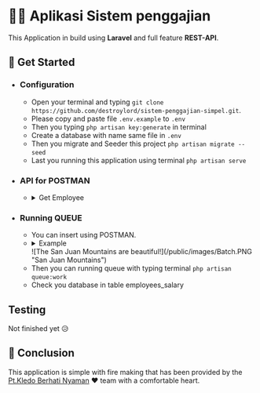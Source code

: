# 👨‍💻 Aplikasi Sistem penggajian

This Application in build using **Laravel** and full feature **REST-API**.

## 📍 Get Started

+ ### Configuration
    + Open your terminal and typing ``git clone https://github.com/destroylord/sistem-penggajian-simpel.git``.
    + Please copy and paste file ``.env.example`` to ``.env``
    + Then you typing ``php artisan key:generate`` in terminal
    + Create a database with name same file in ``.env``
    + Then you migrate and Seeder this project ``php artisan migrate --seed``
    + Last you running this application using terminal ``php artisan serve``

+ ### API for POSTMAN
    + <details><summary>Get Employee</summary>
        ```php
            <?php echo "Hello World"; ?>
        ```
    </details>

+ ### Running QUEUE
    + You can insert using POSTMAN.
    + <details>
        <summary>Example<summary>
            ![The San Juan Mountains are beautiful!](/public/images/Batch.PNG "San Juan Mountains")
        </details>
    + Then you can running queue with typing terminal ``php artisan queue:work``
    + Check you database in table employees_salary

## Testing 

Not finished yet 😥

## 📎 Conclusion

This application is simple with fire making that has been provided by the [Pt.Kledo Berhati Nyaman](https://kledo.com/) ❤️ team with a comfortable heart.
